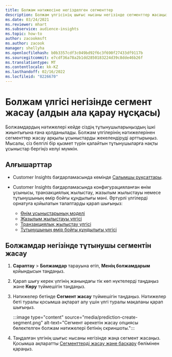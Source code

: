 ```yaml
---
title: Болжам нәтижесіне негізделген сегменттер
description: Болжам үлгісінің шығыс нысаны негізінде сегменттер жасаңыз.
ms.date: 03/24/2021
ms.reviewer: mhart
ms.subservice: audience-insights
ms.topic: how-to
author: zacookmsft
ms.author: zacook
manager: shellyha
ms.openlocfilehash: b0b3357cdf3c049bd92f6c3f690f27433df9117b
ms.sourcegitcommit: e7cdf36a78a2b1dd2850183224d39c8dde46b26f
ms.translationtype: MT
ms.contentlocale: kk-KZ
ms.lasthandoff: 02/16/2022
ms.locfileid: "8226670"
---
```

# <a name="create-a-segment-based-on-a-prediction-model-preview"></a>Болжам үлгісі негізінде сегмент жасау (алдын ала қарау нұсқасы)

Болжамдардың нәтижелері кейде сіздің тұтынушыларыңыздың ішкі жиынтығына ғана қолданылады. Болжам үлгілерінің нәтижелерінен сегменттер жасау арқылы ұсыныстарды жекелендіруді арттырыңыз. Мысалы, сіз белгілі бір қызмет түрін қалайтын тұтынушыларға нақты ұсыныстар бергіңіз келуі мүмкін. 

## <a name="prerequisites"></a>Алғышарттар

- Customer Insights бағдарламасында кемінде [Салымшы рұқсаттары](permissions.md).

- Customer Insights бағдарламасында конфигурацияланған өнім ұсынысы, транзакциялық жылыстау, жазылым жылыстауы немесе тұтынушының өмір бойғы құндылығы мәні. Әртүрлі үлгілерді орнатуға қойылатын талаптарды қарап шығыңыз:

  - [Өнім ұсыныстарының моделі](predict-product-recommendation.md)
  - [Жазылым жылыстауы үлгісі](predict-subscription-churn.md)
  - [Транзакциялық жылыстау үлгісі](predict-transactional-churn.md)
  - [Тұтынушының өмір бойғы құндылығы үлгісі](predict-customer-lifetime-value.md)

## <a name="create-a-customer-segment-based-on-predictions"></a>Болжамдар негізінде тұтынушы сегментін жасау

1. **Сараптау** > **Болжамдар** тарауына өтіп, **Менің болжамдарым** қойындысын таңдаңыз.

1. Қарап шығу керек үлгінің жанындағы тік көп нүктелерді таңдаңыз және **Көру** түймешігін таңдаңыз.

1. Нәтижелер бетінде **Сегмент жасау** түймешігін таңдаңыз. Нәтижелер беті туралы қосымша ақпарат алу үшін үлгі туралы мақаланы қарап шығыңыз.

   :::image type="content" source="media/prediction-create-segment.png" alt-text="Сегмент әрекетін жасау опциясы бөлектелген болжам нәтижелері бетінің скриншоты.":::

1. Таңдалған үлгінің шығыс нысаны негізінде жаңа сегмент жасаңыз. Қосымша ақпаратты [Сегменттерді жасау және басқару](segments.md) бөлімінен қараңыз.